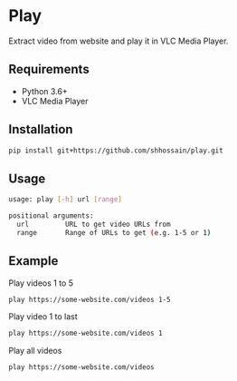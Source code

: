 # Play

Extract video from website and play it in VLC Media Player.

## Requirements

- Python 3.6+
- VLC Media Player

## Installation

```bash
pip install git+https://github.com/shhossain/play.git
```

## Usage

```bash
usage: play [-h] url [range]

positional arguments:
  url         URL to get video URLs from
  range       Range of URLs to get (e.g. 1-5 or 1)
```

## Example
Play videos 1 to 5
```bash
play https://some-website.com/videos 1-5
```

Play video 1 to last
```bash
play https://some-website.com/videos 1
```

Play all videos
```bash
play https://some-website.com/videos
```
